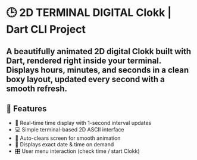 # 🕒 2D TERMINAL DIGITAL Clokk | Dart CLI Project

A beautifully animated **2D digital Clokk** built with Dart, rendered right inside your terminal.  
Displays hours, minutes, and seconds in a clean boxy layout, updated **every second** with a smooth refresh.
----
## 🚀 Features

- 🔁 Real-time time display with 1-second interval updates
- 💻 Simple terminal-based 2D ASCII interface
- 🧽 Auto-clears screen for smooth animation
- 📅 Displays exact date & time on demand
- 🎛️ User menu interaction (check time / start Clokk)


